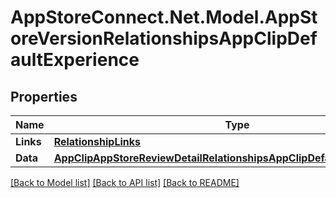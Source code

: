 # AppStoreConnect.Net.Model.AppStoreVersionRelationshipsAppClipDefaultExperience

## Properties

Name | Type | Description | Notes
------------ | ------------- | ------------- | -------------
**Links** | [**RelationshipLinks**](RelationshipLinks.md) |  | [optional] 
**Data** | [**AppClipAppStoreReviewDetailRelationshipsAppClipDefaultExperienceData**](AppClipAppStoreReviewDetailRelationshipsAppClipDefaultExperienceData.md) |  | [optional] 

[[Back to Model list]](../README.md#documentation-for-models) [[Back to API list]](../README.md#documentation-for-api-endpoints) [[Back to README]](../README.md)

